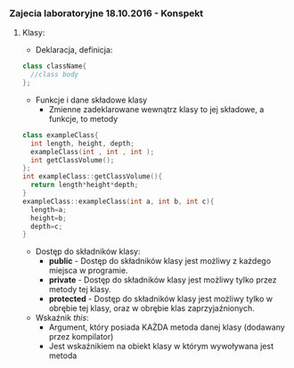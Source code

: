 ### Zajecia laboratoryjne 18.10.2016 - Konspekt

1.  Klasy:
    - Deklaracja, definicja:

    ```c++
    class className{
      //class body
    };
    ```

    - Funkcje i dane składowe klasy
        - Zmienne zadeklarowane wewnątrz klasy to jej składowe, a funkcje, to metody

    ```c++
    class exampleClass{
      int length, height, depth;
      exampleClass(int , int , int );
      int getClassVolume();
    };
    int exampleClass::getClassVolume(){
      return length*height*depth;
    }
    exampleClass::exampleClass(int a, int b, int c){
      length=a;
      height=b;
      depth=c;
    }
    ```

    - Dostęp do składników klasy: 
        - **public** - Dostęp do składników klasy jest możliwy z każdego miejsca w programie.
        - **private** - Dostęp do składników klasy jest możliwy tylko przez metody tej klasy.
        - **protected** - Dostęp do składników klasy jest możliwy tylko w obrębie tej klasy, oraz w obrębie klas zaprzyjaźnionych.
    - Wskaźnik *this*:
        - Argument, który posiada KAŻDA metoda danej klasy (dodawany przez kompilator)
        - Jest wskaźnikiem na obiekt klasy w którym wywoływana jest metoda